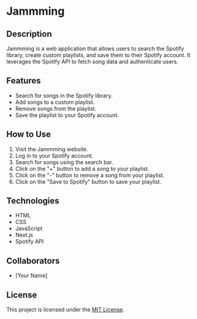 # Jammming

## Description

Jammming is a web application that allows users to search the Spotify library, create custom playlists, and save them to their Spotify account. It leverages the Spotify API to fetch song data and authenticate users.

## Features

- Search for songs in the Spotify library.
- Add songs to a custom playlist.
- Remove songs from the playlist.
- Save the playlist to your Spotify account.

## How to Use

1. Visit the Jammming website.
2. Log in to your Spotify account.
3. Search for songs using the search bar.
4. Click on the "+" button to add a song to your playlist.
5. Click on the "-" button to remove a song from your playlist.
6. Click on the "Save to Spotify" button to save your playlist.

## Technologies

- HTML
- CSS
- JavaScript
- Next.js
- Spotify API

## Collaborators

- [Your Name]

## License

This project is licensed under the [MIT License](https://opensource.org/licenses/MIT).
